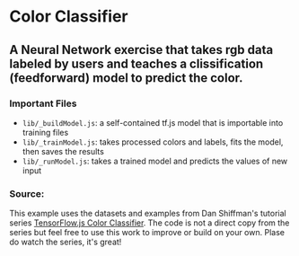# Color Classifier

## A Neural Network exercise that takes rgb data labeled by users and teaches a clissification (feedforward) model to predict the color.

### Important Files
* `lib/_buildModel.js`: a self-contained tf.js model that is importable into training files
* `lib/_trainModel.js`: takes processed colors and labels, fits the model, then saves the results
* `lib/_runModel.js`: takes a trained model and predicts the values of new input


### Source:
This example uses the datasets and examples from Dan Shiffman's tutorial series [TensorFlow.js Color Classifier](https://www.youtube.com/watch?v=y59-frfKR58&list=PLRqwX-V7Uu6bmMRCIoTi72aNWHo7epX4L). The code is not a direct copy from the series but feel free to use this work to improve or build on your own. Plase do watch the series, it's great!